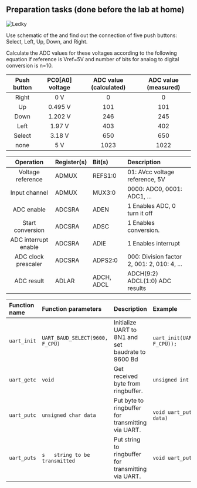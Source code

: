 ## Preparation tasks (done before the lab at home)

![Ledky](https://user-images.githubusercontent.com/60606149/99425832-af712280-2903-11eb-95d5-b65c775a7471.png) 

Use schematic of the and find out the connection of five push buttons: Select, Left, Up, Down, and Right.


Calculate the ADC values for these voltages according to the following equation if reference is Vref=5V and number of bits for analog to digital conversion is n=10.


   | **Push button** | **PC0[A0] voltage** | **ADC value (calculated)** | **ADC value (measured)** |
   | :-: | :-: | :-: | :-: |
   | Right  | 0&nbsp;V | 0 | 0 |
   | Up     | 0.495&nbsp;V | 101 | 101 |
   | Down   |  1.202&nbsp;V| 246 | 245 |
   | Left   |  1.97&nbsp;V | 403 | 402 |
   | Select |  3.18&nbsp;V | 650 | 650 |
   | none   |  5&nbsp;V    | 1023| 1022 |
   
   | **Operation** | **Register(s)** | **Bit(s)** | **Description** |
   | :-: | :-- | :-- | :-- |
   | Voltage reference | ADMUX | REFS1:0 | 01: AVcc voltage reference, 5V |
   | Input channel | ADMUX | MUX3:0 | 0000: ADC0, 0001: ADC1, ... |
   | ADC enable | ADCSRA | ADEN | 1 Enables ADC, 0 turn it off|
   | Start conversion | ADCSRA | ADSC | 1 Enables conversion.  |
   | ADC interrupt enable | ADCSRA | ADIE | 1 Enables interrupt |
   | ADC clock prescaler | ADCSRA | ADPS2:0 | 000: Division factor 2, 001: 2, 010: 4, ...|
   | ADC result | ADLAR | ADCH, ADCL | ADCH(9:2) ADCL(1:0) ADC results |
   
   | **Function name** | **Function parameters** | **Description** | **Example** |
   | :-- | :-- | :-- | :-- |
   | `uart_init` | `UART_BAUD_SELECT(9600, F_CPU)` | Initialize UART to 8N1 and set baudrate to 9600&nbsp;Bd | `uart_init(UART_BAUD_SELECT(9600, F_CPU));` |
   | `uart_getc` | `void`| Get received byte from ringbuffer. | `unsigned int uart_getc (void)`|
   | `uart_putc` | `unsigned char data` | Put byte to ringbuffer for transmitting via UART. | `void uart_putc(unsigned char data)`|
   | `uart_puts` | `s	string to be transmitted`| Put string to ringbuffer for transmitting via UART.|`void uart_puts(const char * s)`|	
